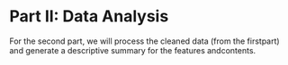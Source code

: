 # Part II: Data Analysis
For​ ​the​ ​second​ ​part​,​ ​we​ ​will​ ​process​ ​the​ ​cleaned​ ​data​ ​(from​ ​the​ ​first​ ​part)​ ​and generate​ ​a​ ​descriptive​ ​summary​ ​for​ ​the​ ​features​ ​and​ ​contents.
